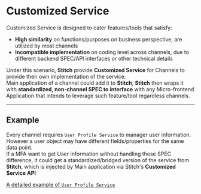 # Customized Service
Customized Service is designed to cater features/tools that satisfy:
* **High similarity** on functions/purposes on business perspective, are utilized by most channels
* **Incompatible implementation** on coding level across channels, due to different backend SPEC/API interfaces or other technical details

Under this scenario, **Stitch** provide **Customized Service** for Channels to provide their own implementation of the service.  
Main application of a channel could add it to **Stitch**, **Stitch** then wraps it with **standardized, non-channel SPEC to interface** with any Micro-frontend Application that intends to leverage such feature/tool regardless channels.

---
## Example
Every channel requires `User Profile Service` to manager user information. However a user object may have different fields/properties for the same data point.  
If a MFA want to get User information without handling these SPEC difference, it could get a standardized/bridged version of the service from **Stitch**, which is injected by Main application via Stitch's **Customized Service API**

[A detailed example of `User Profile Service`](./6.3.1.User_Profile_Service)
